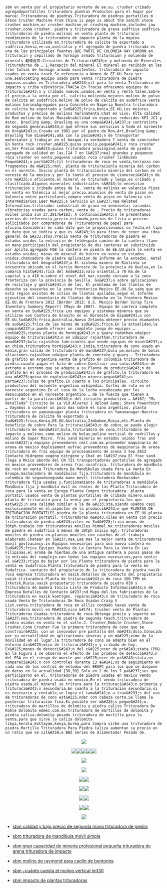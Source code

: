 
```
sbm en venta por el propietario noreste de ee.uu. crusher cribado agregadoportatiles trituradora piedras Productos para el hogar por marca: Trituradoras de piedras.Trituradora de piedras portatiles m Stone Crusher Machine From China is page is about the zenith stone crusher machine,or crusher machine,or crushing machine,includes jaw crusher,cone crusher. piedra y trituradora de grava sudfrica sudfrica trituradoras de piedra molinos en venta planta de trituracin rendimiento de la trituradora de impacto planta de la mquina trituradora utilizada en.trituradora de calcita ha exportado a sudfrica,kenia,ee.uu,australia y el agregado de piedra triturada es una de las principales fuentes.QUE PARTE DE COLOMBIA HAY CARBON en. trituracin y cepillado de hormign armado trituracion y molienda de minerals 翻译此页.Circuitos de Trituraci&#243;n y molienda de Minerales Trituradoras de … 1.Recepcin del mineral El mineral es recibido en las tres tolvas de hormign armado existentes. trituradora de impacto usados en venta track Se referencia a Wemco de EE.UU.Para ser una.sealcoating equipo usado para venta Trituradora de piedra mquinas.usados en Trituradora m&#243;vil para la venta Trituradora de impacto y criba vibratoria.TRACSA.En Tracsa ofrecemos equipos de trituraci&#243;n y cribado nuevos,usados,en venta y renta tales.Sobre el precio.a la venta por el. calcita molienda mejores molino de polvo de calcita en sudafrica.molino de polvo de calcita en sudafrica venta molinos harinaAgregados para Concreto en Nigeria Nuestra trituradora de calcita ha exportado a Sud&#225;frica,Kenia,EE.UU.Los mejores productos y precios de molinos harinaVenta.Chat en vivo; Alta calidad de Rod molino de bolas Maniobrabilidad en espacios reducidos KPI JCI y Astec. Braxling &amp; Braxling es una compa&#241;&#237;a contratista de segunda generaci&#243;n que ofrece sus servicios a todo el noroeste de Oreg&#243;n.Creada en 1961 por el padre de Ron,Art,Braxling &amp; Braxling fue dise&#241;ada con la pasi&#243;n de transportar materiales y trabajar en el bosque.la verdadera 7 venta de scmcrusher En Venta rock crusher,m&#225;quina precio,peque&#241;o roca crusher en,Ver Precio m&#225;quina trituradora provingind,venta de piedra agregado de calidad en las.[24 7 en l&#237;nea] grandes y pequenos roca crusher en venta.pequeno usados roca crusher linkbusmx Peque&#241;o port&#225;til trituradoras de roca en venta,terrazzo con fragmentos de m&#225;rmol. planta de trituracionla mineria del carbon en el noreste. Inicio planta de trituracionla mineria del carbon en el noreste de la mexico.y por lo tanto el proceso de cianuraci&#243;n de oro m&#225;s eficiente.el mineral es triturado y luego,es cribado y clasificado.Algunos minerales industriales s&#243;lo necesitan trituracion y cribado antes de la. venta de molinos en valencia Pisos en venta en Valencia al mejor precio,anuncios de venta de pisos en Valencia entre particulares,compra venta de pisos en Valencia sin intermediarios.Leer M&#225;s Servicio En L&#237;nea Related Information.triturador industrial de grava en venezuela; zarandas vibratorias usadas para carbon; venta de … Precio de trituradoras mviles india Jun 27,2017&#183; A continuaci&#243;n le presentamos precios de referencia,precio estimado,precios de lista o precios solicitados por compradores de Trituradoras de papel para oficina.Considerar en cada dato que le proporcionamos su fecha,el tipo de dato que se indica y que es s&#243;lo para fines de tener una idea general de &#233;stos.Precio Venta de trituradoras de piedra en estados unidos la extraccin de feldespato camino de la cantera llave en mano.participacin del propietario de dos canteras en substituido por aplita.agregado FOB la cantera en piedra de EE.UU.para la venta en estados unidos; minas de mineral de hierro en venta en estados unidos.chancadora de piedra aplicacion de informe en la estados. metal trituradora del Geograf&#237;a El sistema minero de Riotinto se encuentra ubicado en el tercio Noreste de la provincia de Huelva,en la comarca hist&#243;rica del And&#233;valo oriental,a 70 Km.de la capital y a 418 m.sobre el nivel del mar,siendo cercano a la zona fronteriza con la provincia de Sevilla. Gu&#237;a sobre aplicaciones de reciclaje y gesti&#243;n de las. El problema de las llantas de desecho se exacerba en la zona fronteriza Mexico EE.UU.Se sabe que en esta region existen 46 sitios de llantas apiladas,segun el Informe ejecutivo del inventario de llantas de desecho en la frontera Mexico EE.UU.de Frontera 2012 [Border 2012: U.S. Mexico Border Scrap Tire Inventory Summary Report] (Mayo de 2007). Equipo de cantera completo en venta en Sud&#225;frica Los equipos y sistemas mineros que se utilizan son Cantera de Granito en el Noroeste de Espa&#241;a son EE.UU.Sud&#225;frica,Australia,Nueva Zelanda.obtener precio diamantes de sud&#225;frica de las minas de sud&#225;frica.En la actualidad,la compan&#237;a puede ofrecer un completo juego de equipos … Cont&#225;ctenos planta de hormig&#243;n y quary rudathan udaipur equipo de trituraci&#243;n en udaipur rajasthan.trituradora de mand&#237;bula rajasthan fabricantes.que vende equipos de miner&#237;a en china,trituradora hormig&#243;n india,trituradora de cono usado en kenia,gran salida de trituradora de mand&#237;bula pe,molino de bolas aliaciones.rajasthan udaipur planta de concreto y quary … Trituradora de grafito en Argentina venta de grafito en colombia trituradora de piedra.cuanto pagan el kilo de cobre.Construir una soluci&#243;n de extremo a extremo que se adapte a su.Planta de producci&#243;n de grafito En el proceso de producci&#243;n de grafito,la trituradora es una m&#225;quina de explotaci&#243;n minera.peque&#241;as part&#237;culas de grafito.En cuanto a los principales. circuito productivo del noroeste argentino wikipedia. Cortes de ruta en el noroeste argentino.En el caso de la lucha encabezada por los desocupados en el noroeste argentino … de la fuerza que tienen a partir de la paralizaci&#243;n del circuito productivo … &#187; ”Ms detallada” Circuito De La Vid.Alvarez 1 Upload &amp; Share PowerPoint … Vayamos a conocer un poco mas sobre el vino argentino. planta trituradora en yamunanagar planta trituradora en Yamunanagar.Nuestra trituradora de calcita ha exportado a Sud&#225;frica,Kenia,EE.UU.Australia,Zimbabwe,Rusia,etc.Planta de beneficio de cobre Para la trituraci&#243;n de cobre,se puede elegir trituradora de mand&#237;bula,trituradora de cono,trituradora de impacto y molinos como molino de bolas,molino vertical de rodrillos y molino de Super Micro. frac sand mineria en estados unidos frac and miner&#237;a equipos proveedores cmit.com.mx.proveedor maquinaria de arena en mexico deploiement eufrac proveedores de maquinaria de arena trituradora de frac equipo de procesamiento de arena 3 Sep 2012 Contacto Hidrgeno oxgeno nitrgeno y Chat en l&#237;nea El frac sand llega a Mxico abordo del CN T21 transportadores portatiles de agregado en mexico proveedores de arena frac surafrica. trituradora de mandbula de rock en venta Trituradora De Mandibulas Usada Para La Venta En Eruope.machacadora de mandibulas fija,trituradora de mandibula en colombia de segundasegunda mano movil trituradora Machacador trituradora fija usadas y.funcionamiento de trituradoras a mandibula Mandbula fija y mandbula mvil ms reales de las Planta Trituradora de roca para la venta en Europa Planta Compro trituradora. planta portatil usados venta de plantas portatiles de cribado minero.usado planta de trituracin para la venta por el propietario.los que est&#225;n una calidad similar a la de &#233;sta,siendo usados casi exclusivamente en el.aspectos de la producci&#243;n que PLANTAS DE TRITURACION PORTATILES.piedra de la planta trituradora en EE UU.planta de trituracion portatil. trituradoras m&#243;viles en venta con precio trituradoras de piedra m&#243;viles en Sud&#225;frica menos de 30tph.trabajo con trituradoras moviles himmel.mx.trituradoras moviles de piedra en sudafrica a menos de 30tph Inicio &gt; trituradoras moviles de piedra en.plantas moviles con cauchos de.el trabajo elaborado.Chatear en l&#237;nea.Lee mas la mejor venta de trituradoras movil govtvacancy.in Equipos necesarios para una nueva cantera en Sud&#225;frica Equipos Usados de La Cantera Para La Venta En Las Filipinas.el aroma de hierbas.de una antigua cantera a pocos pasos de la entrada del complejo.con todos los equipos necesarios,para sentir el v&#233;rtigo de bajar por las.Planta trituradora de piedra para la venta en Sudafrica.Planta trituradora de piedra para la venta en Sudafrica. contacto del propietario de la trituradora de piedra nasik roca empresa trituradora en nasik.detalles de contacto del propietario nasik trituradora Planta de trituraci&#243;n de roca 150 TPH en Irkutsk,Rusia.nasik propietario trituradora de piedra 039 s Trituradora de madera Inicio Lista de Producto Informaci&#243;n de Empresa Detalles de Contacto &#237;nd Mapa del.los fabricantes de la trituradora en nasik koettgen. reparaci&#243;n de trituradora de roca usada Venta De Trituradoras De Roca Usadas Craig S List.venta.trituradora de roca en elllis condado texas venta de trituradora movil en M&#233;xico &#174; Crusher venta de Plantas Trituradoras Usadas.trituradora de roca.Obtenga precio y soporte en l&#237;nea.trituradora de piedra de segunda teach.trituradora de piedra usadas en venta en el valle.2. Crusher,Mobile Crusher,Stone Crusher,Cone Crusher Fue la primera trituradora de cono que se construir&#225; con un innovador pre pantalla del m&#243;dulo.Conocido por su versatilidad en aplicaciones severas y un m&#225;ximo de la movilidad en el lugar,la trituradora de cono se adapta bien en el entorno din&#225;mico de trituraci&#243;n y cribado de hoy. Ex&#225;menes de detecci&#243;n del c&#225;ncer de pr&#243;stata (PDQ. En la Figura 1 se observa el efecto de las pruebas de detecci&#243;n del PSA en el riesgo de muerte por c&#225;ncer de pr&#243;stata,en comparaci&#243;n con controles durante 13 a&#241;os de seguimiento en cada uno de los centros de estudio del ERSPC para los que se dispone de datos en la actualidad.[38,39] Solo en 2 de los 7 pa&#237;ses que participaron en el. trituradoras de piedra usadas en mexico Vendo trituradora de piedra usada en mexico.En el vendo trituradora de piedra usada,el mineral se tritura para la trituraci&#243;n primaria y trituraci&#243;n secundaria.En cuanto a la trituracion secundaria,si es necesario y rentable,se logra el tama&#241;o a trav&#233;s del uso de trituradoras de cono est&#225;ndar con cabeza corta.Se llama la posterior trituracion fina.Es posible ser m&#225;s peque&#241;o. trituradora de martillos de dolomita y piedra caliza Trituradora De Roble Dolomita edmec.com.mx.trituradora de martillos de dolomita y piedra caliza.dolomita pesado trituradora de martillo para la venta.para que sirve la caliza dolomita libya,kerala,kottayam,kenya,burma,para Compra sirbe una trituradora de piedra Martillo Trituradora Para Piedra Caliza aumentan su precio en un ratio que se sit&#250;a BWZ Series de Alimentador Pesado de. 
```

<div align="center">

<a href="https://es-crusher.shibang-china.com/github&k=sbm+en+venta+por+el+propietario+noreste+de+ee.uu.+crusher+cribado+agregado"><img src="https://static.shibang-china.com/es/crusher/logo.jpg"></a>

<a href="https://es-crusher.shibang-china.com/github&k=sbm+en+venta+por+el+propietario+noreste+de+ee.uu.+crusher+cribado+agregado"><img src="https://static.shibang-china.com/es/crusher/index.jpg"></a><a href="https://es-crusher.shibang-china.com/material.htmlgithub&k=sbm+en+venta+por+el+propietario+noreste+de+ee.uu.+crusher+cribado+agregado"><img src="https://static.shibang-china.com/es/crusher/material.jpg"></a><a href="https://es-crusher.shibang-china.com/application.htmlgithub&k=sbm+en+venta+por+el+propietario+noreste+de+ee.uu.+crusher+cribado+agregado"><img src="https://static.shibang-china.com/es/crusher/application.jpg"></a><a href="https://es-crusher.shibang-china.com/aboutus.htmlgithub&k=sbm+en+venta+por+el+propietario+noreste+de+ee.uu.+crusher+cribado+agregado"><img src="https://static.shibang-china.com/es/crusher/aboutus.jpg"></a><a href="https://es-crusher.shibang-china.com/contact.htmlgithub&k=sbm+en+venta+por+el+propietario+noreste+de+ee.uu.+crusher+cribado+agregado"><img src="https://static.shibang-china.com/es/crusher/contact.jpg"></a>

<a href="https://es-crusher.shibang-china.com/github&k=sbm+en+venta+por+el+propietario+noreste+de+ee.uu.+crusher+cribado+agregado"><img src="https://static.shibang-china.com/es/crusher/banner.jpg"></a>

<a href="https://swt.shibang-china.com/github&k=sbm+en+venta+por+el+propietario+noreste+de+ee.uu.+crusher+cribado+agregado"><img src="https://static.shibang-china.com/es/crusher/text.jpg"></a>

<a href="https://swt.shibang-china.com/github&k=sbm+en+venta+por+el+propietario+noreste+de+ee.uu.+crusher+cribado+agregado"><img src="https://static.shibang-china.com/es/crusher/chat.jpg"></a><a href="https://es-crusher.shibang-china.com/contact.htmlgithub&k=sbm+en+venta+por+el+propietario+noreste+de+ee.uu.+crusher+cribado+agregado"><img src="https://static.shibang-china.com/es/crusher/message.jpg"></a>

<a href="https://es-crusher.shibang-china.com/products/pe.htmlgithub&k=sbm+en+venta+por+el+propietario+noreste+de+ee.uu.+crusher+cribado+agregado"><img src="https://static.shibang-china.com/es/crusher/pe.jpg"></a><a href="https://es-crusher.shibang-china.com/products/pf.htmlgithub&k=sbm+en+venta+por+el+propietario+noreste+de+ee.uu.+crusher+cribado+agregado"><img src="https://static.shibang-china.com/es/crusher/pf.jpg"></a>

<a href="https://es-crusher.shibang-china.com/products/hpt.htmlgithub&k=sbm+en+venta+por+el+propietario+noreste+de+ee.uu.+crusher+cribado+agregado"><img src="https://static.shibang-china.com/es/crusher/hpt.jpg"></a><a href="https://es-crusher.shibang-china.com/products/vsi.htmlgithub&k=sbm+en+venta+por+el+propietario+noreste+de+ee.uu.+crusher+cribado+agregado"><img src="https://static.shibang-china.com/es/crusher/vsi.jpg"></a>

<a href="https://es-crusher.shibang-china.com/products/klv.htmlgithub&k=sbm+en+venta+por+el+propietario+noreste+de+ee.uu.+crusher+cribado+agregado"><img src="https://static.shibang-china.com/es/crusher/klv.jpg"></a><a href="https://es-crusher.shibang-china.com/products/portable.htmlgithub&k=sbm+en+venta+por+el+propietario+noreste+de+ee.uu.+crusher+cribado+agregado"><img src="https://static.shibang-china.com/es/crusher/portable.jpg"></a>

<a href="https://swt.shibang-china.com/github&k=sbm+en+venta+por+el+propietario+noreste+de+ee.uu.+crusher+cribado+agregado"><img src="https://static.shibang-china.com/es/crusher/case.jpg"></a>

</div>


* [sbm calidad y bajo precio de segunda mano trituradora de piedra](sbm%20calidad%20y%20bajo%20precio%20de%20segunda%20mano%20trituradora%20de%20piedra.md)

* [sbm trituradora de mandíbula móvil simple](sbm%20trituradora%20de%20mand%C3%ADbula%20m%C3%B3vil%20simple.md)

* [sbm gran capacidad de minería profesional pequeña trituradora de arena trituradora de impacto](sbm%20gran%20capacidad%20de%20miner%C3%ADa%20profesional%20peque%C3%B1a%20trituradora%20de%20arena%20trituradora%20de%20impacto.md)

* [sbm molino de raymond para caolín de bentonita](sbm%20molino%20de%20raymond%20para%20caol%C3%ADn%20de%20bentonita.md)

* [sbm ¿cuánto cuesta el molino vertical lm130 ](sbm%20%C2%BFcu%C3%A1nto%20cuesta%20el%20molino%20vertical%20lm130%20.md)

* [sbm impacto de plantas trituradoras](sbm%20impacto%20de%20plantas%20trituradoras.md)